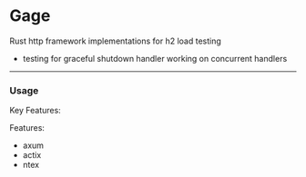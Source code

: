 # Gage

 Rust http framework implementations for h2 load testing 

- testing for graceful shutdown handler working on concurrent handlers


---

### Usage

Key Features:

Features: 
 - axum 
 - actix
 - ntex


